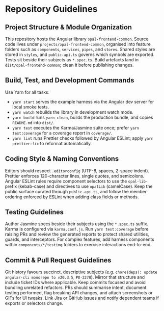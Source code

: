 # Repository Guidelines

## Project Structure & Module Organization
This repository hosts the Angular library `opal-frontend-common`. Source code lives under `projects/opal-frontend-common`, organised into feature folders such as `components`, `services`, `pipes`, and `stores`. Shared styles are stored in `styles`, and `public-api.ts` governs which symbols are exported. Tests sit beside their subjects as `*.spec.ts`. Build artefacts land in `dist/opal-frontend-common`; clean it before publishing changes.

## Build, Test, and Development Commands
Use Yarn for all tasks:
- `yarn start` serves the example harness via the Angular dev server for local smoke tests.
- `yarn watch` rebuilds the library in development watch mode.
- `yarn build` runs `yarn clean`, builds the production bundle, and copies `README.md` into `dist/`.
- `yarn test` executes the Karma/Jasmine suite once; prefer `yarn test:coverage` for a coverage report in `coverage/`.
- `yarn lint` runs Prettier checks followed by Angular ESLint; apply `yarn prettier:fix` to reformat automatically.

## Coding Style & Naming Conventions
Editors should respect `.editorconfig` (UTF-8, spaces, 2-space indent). Prettier enforces 120-character lines, single quotes, and semicolons. Angular ESLint rules require component selectors to use the `opal-lib-` prefix (kebab-case) and directives to use `opalLib` (camelCase). Keep the public surface curated through `public-api.ts`, and follow the member ordering enforced by ESLint when adding class fields or methods.

## Testing Guidelines
Author Jasmine specs beside their subjects using the `*.spec.ts` suffix. Karma is configured via `karma.conf.js`. Run `yarn test:coverage` before raising PRs and review the generated reports to protect shared utilities, guards, and interceptors. For complex features, add harness components within `components/*/testing` folders to exercise interactions end-to-end.

## Commit & Pull Request Guidelines
Git history favours succinct, descriptive subjects (e.g. `chore(deps): update angular-cli monorepo to v20.3.5`, `PO-2278`). Mirror that structure and include ticket IDs where applicable. Keep commits focused and avoid bundling unrelated refactors. PRs should summarise intent, document testing performed, flag breaking API changes, and attach screenshots or GIFs for UI tweaks. Link Jira or GitHub issues and notify dependent teams if exports or selectors change.
